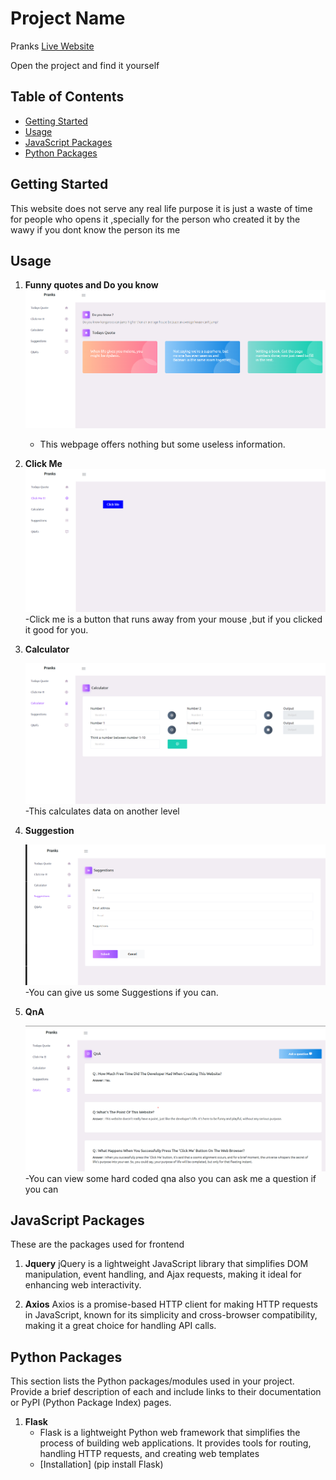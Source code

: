 # Project Name
Pranks [Live Website](https://prank-app-3f23015439d1.herokuapp.com/)


Open the project and find it yourself

## Table of Contents
- [Getting Started](#getting-started)
- [Usage](#usage)
- [JavaScript Packages](#javascript-packages)
- [Python Packages](#python-packages)



## Getting Started

This website does not serve any real life purpose it is just a waste of time for people who opens it ,specially for the person who created it by the wawy if you dont know the person its me


## Usage

1. **Funny quotes and Do you know**
    ![funny right???](static/img/page1.png)

    - This webpage offers nothing but some useless information.


2. **Click Me**
    ![image of image editing exmaple 1](static/img/button.png)
    -Click me is a button that runs away from your mouse ,but if you clicked it good for you.

3. **Calculator**

    ![Calculator](static/img/cal.png)
    -This calculates data on another level

3. **Suggestion**

    ![Calculator](static/img/sug.png)
    -You can give us some Suggestions if you can.

3. **QnA**

    ![Calculator](static/img/qna.png)
    -You can view some hard coded qna also you can ask me a question if you can




## JavaScript Packages

These are the packages used for frontend 

1. **Jquery**
    jQuery is a lightweight JavaScript library that simplifies DOM manipulation, event handling, and Ajax requests, making it ideal for enhancing web interactivity.


2. **Axios**
    Axios is a promise-based HTTP client for making HTTP requests in JavaScript, known for its simplicity and cross-browser compatibility, making it a great choice for handling API calls.

## Python Packages

This section lists the Python packages/modules used in your project. Provide a brief description of each and include links to their documentation or PyPI (Python Package Index) pages.

1. **Flask**
   -  Flask is a lightweight Python web framework that simplifies the process of building web applications. It provides tools for routing, handling HTTP requests, and creating web templates
   - [Installation] (pip install Flask)
